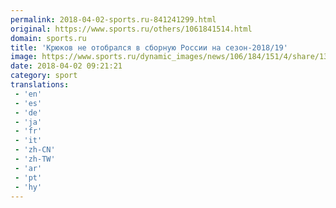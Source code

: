 ```yaml
---
permalink: 2018-04-02-sports.ru-841241299.html
original: https://www.sports.ru/others/1061841514.html
domain: sports.ru
title: 'Крюков не отобрался в сборную России на сезон-2018/19'
image: https://www.sports.ru/dynamic_images/news/106/184/151/4/share/130b29.png
date: 2018-04-02 09:21:21
category: sport
translations: 
 - 'en'
 - 'es'
 - 'de'
 - 'ja'
 - 'fr'
 - 'it'
 - 'zh-CN'
 - 'zh-TW'
 - 'ar'
 - 'pt'
 - 'hy'
---
```



